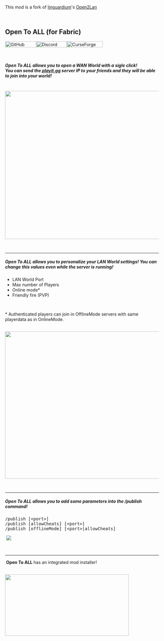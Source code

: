 <p>This mod is a fork of&nbsp;<a href="https://www.curseforge.com/members/linguardium">linguardium</a>'s&nbsp;<a href="https://www.curseforge.com/minecraft/mc-mods/open-to-lan">Open2Lan</a></p>
<p>&nbsp;</p>
<h2>Open To ALL (for Fabric)</h2>
<p><img src="https://img.shields.io/github/license/BisUmTo/OpenToALL.svg" alt="GitHub license" width="102" height="20" /><a href="https://multicore.network/discord" target="_blank" rel="noopener noreferrer"><img src="https://img.shields.io/badge/chat%20on-discord-7289D" alt="Discord chat" width="100" height="20" /></a><a href="https://www.curseforge.com/minecraft/mc-mods/opentoall"><img src="http://cf.way2muchnoise.eu/full_518611_downloads.svg" alt="CurseForge downloads" width="118" height="20" /></a></p>
<br/>
<h5><strong>Open To ALL</strong> allows you to open a WAN World with a sigle click!<br />You can send the <a href="https://playit.gg/" target="_blank" rel="noopener noreferrer">playit.gg</a> server IP to your friends and they&nbsp;will be able to join into your world!</h5>
<p><br /><img src="https://i.gyazo.com/9ff4af7360bc87ff04408b8b8246977c.png" alt="" width="858" height="483" /></p>
<p>&nbsp;</p>
<hr />
<h5><strong>Open To ALL</strong>&nbsp;allows you to personalize your LAN World settings! You can change this values even while the server is running!</h5>
<ul>
<li>LAN World Port</li>
<li>Max number of Players</li>
<li>Online mode*</li>
<li>Friendly fire (PVP)</li>
</ul>
<p>&nbsp;</p>
<p>* Authenticated players can join in OfflineMode servers with same playerdata as in OnlineMode.</p>
<p><br /><img src="https://i.gyazo.com/0247edf688e9287874cb9f2b2f641c30.png" alt="" width="854" height="480" /></p>
<p>&nbsp;</p>
<hr />
<h5><strong>Open To ALL</strong>&nbsp;allows you to add some parameters into the /publish command!</h5>
<pre>/publish [&lt;port&gt;]<br />/publish [allowCheats] [&lt;port&gt;]<br />/publish [offlineMode] [&lt;port&gt;|allowCheats]</pre>
<p>&nbsp;<img src="https://i.gyazo.com/773dbc070bb8933e76ec1168bb4a33af.png" /></p>
<p>&nbsp;</p>
<hr />
<p><strong>&nbsp;Open To ALL&nbsp;</strong>has an integrated mod installer!</p>
<p><br /><img src="https://i.gyazo.com/aa00dc1578045cb2dae3847166db1fcb.png" alt="" width="405" height="200" /></p>
